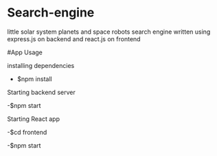 # Search-engine

little solar system planets and space robots search engine written using express.js on backend and react.js on frontend

#App Usage

installing dependencies

- $npm install

Starting backend server

-$npm start

Starting React app

-$cd frontend

-$npm start
